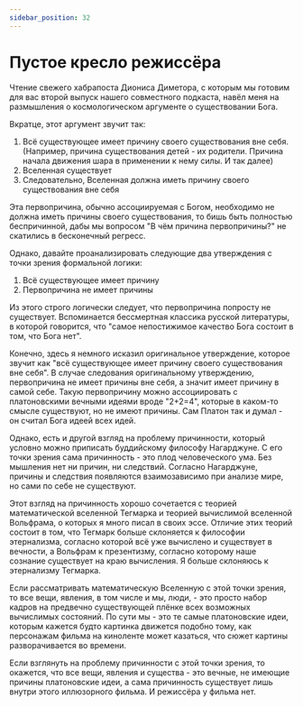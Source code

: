 ```yaml
---
sidebar_position: 32
---
```


# Пустое кресло режиссёра

Чтение свежего хабрапоста Диониса Диметора, с которым мы готовим для вас второй выпуск нашего совместного подкаста, навёл меня на размышления о космологическом аргументе о существовании Бога.

Вкратце, этот аргумент звучит так:

1. Всё существующее имеет причину своего существования вне себя. (Например, причина существования детей - их родители. Причина начала движения шара в применении к нему силы. И так далее)
2. Вселенная существует
3. Следовательно, Вселенная должна иметь причину своего существования вне себя

Эта первопричина, обычно ассоциируемая с Богом, необходимо не должна иметь причины своего существования, то бишь быть полностью беспричинной, дабы мы вопросом "В чём причина первопричины?" не скатились в бесконечный регресс.

Однако, давайте проанализировать следующие два утверждения с точки зрения формальной логики:

1. Всё существующее имеет причину
2. Первопричина не имеет причины

Из этого строго логически следует, что первопричина попросту не существует. Вспоминается бессмертная классика русской литературы, в которой говорится, что "самое непостижимое качество Бога состоит в том, что Бога нет".

Конечно, здесь я немного исказил оригинальное утверждение, которое звучит как "всё существующее имеет причину своего существования вне себя". В случае следования оригинальному утверждению, первопричина не имеет причины вне себя, а значит имеет причину в самой себе. Такую первопричину можно ассоциировать с платоновскими вечными идеями вроде "2+2=4", которые в каком-то смысле существуют, но не имеют причины. Сам Платон так и думал - он считал Бога идеей всех идей.

Однако, есть и другой взгляд на проблему причинности, который условно можно приписать буддийскому философу Нагарджуне. С его точки зрения сама причинность - это плод человеческого ума. Без мышления нет ни причин, ни следствий. Согласно Нагарджуне, причины и следствия появляются взаимозависимо при анализе мире, но сами по себе не существуют.

Этот взгляд на причинность хорошо сочетается с теорией математической вселенной Тегмарка и теорией вычислимой вселенной Вольфрама, о которых я много писал в своих эссе. Отличие этих теорий состоит в том, что Тегмарк больше склоняется к философии этернализма, согласно которой всё уже вычислено и существует в вечности, а Вольфрам к презентизму, согласно которому наше сознание существует на краю вычисления. Я больше склоняюсь к этернализму Тегмарка.

Если рассматривать математическую Вселенную с этой точки зрения, то все вещи, явления, в том числе и мы, люди, - это просто набор кадров на предвечно существующей плёнке всех возможных вычислимых состояний. По сути мы - это те самые платоновские идеи, которым кажется будто картинка движется подобно тому, как персонажам фильма на киноленте может казаться, что сюжет картины разворачивается во времени.

Если взглянуть на проблему причинности с этой точки зрения, то окажется, что все вещи, явления и существа - это вечные, не имеющие причины платоновские идеи, а сама причинность существует лишь внутри этого иллюзорного фильма. И режиссёра у фильма нет.
